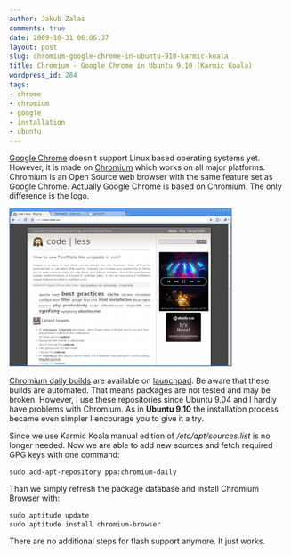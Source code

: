 ```yaml
---
author: Jakub Zalas
comments: true
date: 2009-10-31 06:06:37
layout: post
slug: chromium-google-chrome-in-ubuntu-910-karmic-koala
title: Chromium - Google Chrome in Ubuntu 9.10 (Karmic Koala)
wordpress_id: 284
tags:
- chrome
- chromium
- google
- installation
- ubuntu
---
```


[Google Chrome](http://www.google.com/chrome) doesn't support Linux based operating systems yet. However, it is made on [Chromium](http://www.chromium.org/) which works on all major platforms. Chromium is an Open Source web browser with the same feature set as Google Chrome. Actually Google Chrome is based on Chromium. The only difference is the logo.

<div class="text-center">
    <a href="/uploads/wp/2009/10/chromium.png"><img src="/uploads/wp/2009/10/chromium-400x284.png" title="Chromium - Google Chrome on Ubuntu 9.10 (Karmic Koala)" class="img-responsive" /></a>
</div>

[Chromium daily builds](https://edge.launchpad.net/~chromium-daily/+archive/ppa) are available on [launchpad](https://launchpad.net/chromium-browser). Be aware that these builds are automated. That means packages are not tested and may be broken. However, I use these repositories since Ubuntu 9.04 and I hardly have problems with Chromium. As in **Ubuntu 9.10** the installation process became even simpler I encourage you to give it a try.

Since we use Karmic Koala manual edition of _/etc/apt/sources.list_ is no longer needed. Now we are able to add new sources and fetch required GPG keys with one command:

    
    sudo add-apt-repository ppa:chromium-daily


Than we simply refresh the package database and install Chromium Browser with:

    
    
    sudo aptitude update
    sudo aptitude install chromium-browser


There are no additional steps for flash support anymore. It just works.
